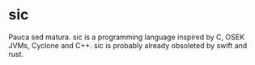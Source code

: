 # sic

Pauca sed matura.
sic is a programming language inspired by C, OSEK JVMs, Cyclone and C++.
sic is probably already obsoleted by swift and rust.

